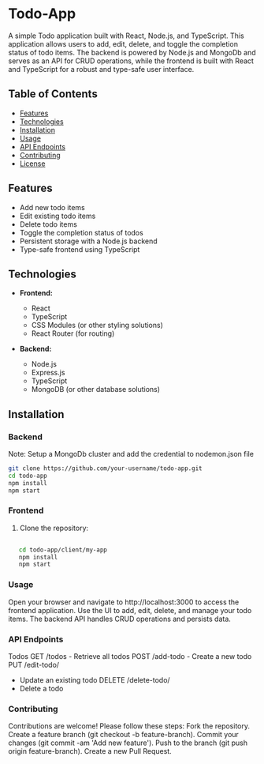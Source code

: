 # Todo-App

A simple Todo application built with React, Node.js, and TypeScript. This application allows users to add, edit, delete, and toggle the completion status of todo items. The backend is powered by Node.js and MongoDb and serves as an API for CRUD operations, while the frontend is built with React and TypeScript for a robust and type-safe user interface.

## Table of Contents

- [Features](#features)
- [Technologies](#technologies)
- [Installation](#installation)
- [Usage](#usage)
- [API Endpoints](#api-endpoints)
- [Contributing](#contributing)
- [License](#license)

## Features

- Add new todo items
- Edit existing todo items
- Delete todo items
- Toggle the completion status of todos
- Persistent storage with a Node.js backend
- Type-safe frontend using TypeScript

## Technologies

- **Frontend:**
  - React
  - TypeScript
  - CSS Modules (or other styling solutions)
  - React Router (for routing)

- **Backend:**
  - Node.js
  - Express.js
  - TypeScript
  - MongoDB (or other database solutions)

## Installation

### Backend 
Note: Setup a MongoDb cluster and add the credential to nodemon.json file
```bash
git clone https://github.com/your-username/todo-app.git
cd todo-app
npm install
npm start
```
### Frontend

1. Clone the repository:
```bash
  
   cd todo-app/client/my-app
   npm install
   npm start
```
### Usage
Open your browser and navigate to http://localhost:3000 to access the frontend application.
Use the UI to add, edit, delete, and manage your todo items.
The backend API handles CRUD operations and persists data.

### API Endpoints
Todos
GET /todos - Retrieve all todos
POST /add-todo - Create a new todo
PUT /edit-todo/
- Update an existing todo
DELETE /delete-todo/
- Delete a todo

### Contributing
Contributions are welcome! Please follow these steps:
Fork the repository.
Create a feature branch (git checkout -b feature-branch).
Commit your changes (git commit -am 'Add new feature').
Push to the branch (git push origin feature-branch).
Create a new Pull Request.

   
